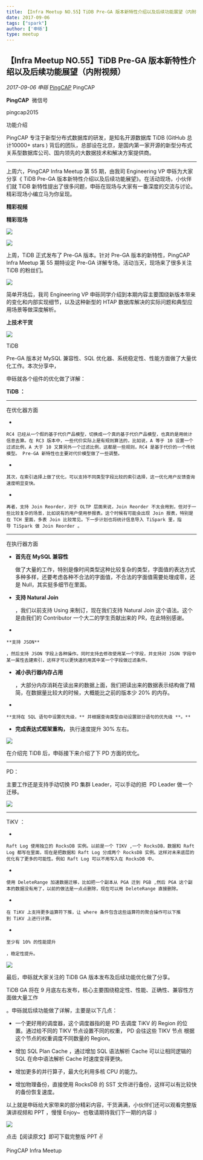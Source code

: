 ```yaml
---
title: 【Infra Meetup NO.55】TiDB Pre-GA 版本新特性介绍以及后续功能展望（内附视频）
date: 2017-09-06
tags: ["spark"]
author: ['申砾']
type: meetup
---
```


## 【Infra Meetup NO.55】TiDB Pre-GA 版本新特性介绍以及后续功能展望（内附视频）

*2017-09-06* *申砾* [PingCAP](##)
PingCAP

**PingCAP** ![]()
微信号

pingcap2015

功能介绍

PingCAP 专注于新型分布式数据库的研发，是知名开源数据库 TiDB (GitHub 总计10000+ stars ) 背后的团队，总部设在北京，是国内第一家开源的新型分布式关系型数据库公司、国内领先的大数据技术和解决方案提供商。

** **

上周六，PingCAP Infra Meetup 第 55 期，由我司 Engineering VP 申砾为大家分享《 TiDB Pre-GA 版本新特性介绍以及后续功能展望》。在活动现场，小伙伴们就 TiDB 新特性提出了很多问题，申砾在现场与大家有一番深度的交流与讨论。精彩现场小编立马为你呈现。

**精彩视频**

**精彩现场**

![](./media/meetup-40483cb936a7714b99ae5eebf5c79f8d.jpeg)

![](./media/meetup-3655a937a4d6b04e051a66905f22939f.jpeg)

上周，TiDB 正式发布了 Pre-GA 版本。针对 Pre-GA 版本的新特性，PingCAP Infra Meetup 第 55 期特设定 Pre-GA 详解专场。活动当天，现场来了很多关注 TiDB 的粉丝们。

![](./media/meetup-c6c7c8f79d78110db61993cc58d43dd7.jpeg)

简单开场后，我司 Engineering VP 申砾同学介绍到本期内容主要围绕新版本带来的变化和内部实现细节，以及这种新型的 HTAP 数据库解决的实际问题和典型应用场景等做深度解析。

**上技术干货**

![](./media/meetup-22b957bc997b4e1668ab798f824b0d8d.png)

TiDB

Pre-GA 版本对 MySQL 兼容性、SQL 优化器、系统稳定性、性能方面做了大量优化工作。本次分享中，

申砾就各个组件的优化做了详解：

**TiDB ：**

****

在优化器方面

-   

    RC4 已经从一个假的基于代价产品模型，切换成一个真的基于代价产品模型，也真的是用统计信息去算。在 RC3 版本中，一些代价实际上是有规则算法的，比如说，A 等于 10 设置一个过滤比例，A 大于 10 又算另外一个过滤比例，这都是一些规则，RC4 是基于代价的一个传统模型。 Pre-GA 新特性也主要对代价模型做了一些调整。

-   

    其次，在索引选择上做了优化，可以支持不同类型字段比较的索引选择，这一优化用户反馈查询速度明显变快。

-   

    再者，支持 Join Reorder，对于 OLTP 层面来说，Join Reorder 不太会用到，但对于一些比较复杂的场景，比如说有的用户使用参报表。这个时候有可能会出现 Join 报表，特别是在 TCH 里面，多表 Join 比较常见。下一步计划也将统计信息导入 TiSpark 里，指导 TiSpark 做 Join Reorder 。

****

在执行器方面

-   **首先在 MySQL 兼容性**

    做了大量的工作，特别是像时间类型这种比较复杂的类型，字面值的表达方式多种多样，还要考虑各种不合法的字面值，不合法的字面值需要处理成零，还是 Null，其实挺多细节在里面。

-   **支持 Natural Join**

    ，我们以前支持 Using 来制订，现在我们支持 Natural Join 这个语法。这个是由我们的 Contributor 一个大二的学生贡献出来的 PR，在此特别感谢。

-   

    **支持 JSON**

    ，然后支持 JSON 字段上各种操作。同时支持去修改使用某一个字段，并支持对 JSON 字段中某一属性去建索引，这样才可以更快速的用其中某一个字段做过滤条件。

-   **减小执行器内存占用**

    ，大部分内存消耗在读出来的数据上面，我们把读出来的数据表示结构做了精简，在数据量比较大的时候，大概能比之前的版本少 20% 的内存。

-   

    **支持在 SQL 语句中设置优先级，** 并根据查询类型自动设置部分语句的优先级 **。**

-   **完成表达式框架重构，** 执行速度提升 30% 左右。

![](./media/meetup-7ab7ff1cbd7e762853f0673e0adcf892.png)

在介绍完 TiDB 后，申砾接下来介绍了下 PD 方面的优化。

****

PD：

主要工作还是支持手动切换 PD 集群 Leader，可以手动的把  PD Leader 做一个迁移。

![](./media/meetup-63e1373999c34ea891362d639a925aa3.png)

****

TiKV ：

-   

    Raft Log 使用独立的 RocksDB 实例。以前是一个 TIKV ,一个 RocksDB，数据和 Raft Log 都写在里面，现在是把数据和 Raft Log 分成两个 RocksDB 实例。这样对未来底层的优化有了更多的可能性。例如 Raft Log 可以不用写入在 RocksDB 中。

-   

    使用 DeleteRange 加速数据迁移，比如把一个副本从 PGA 迁到 PGB ,然后 PGA 这个副本的数据没有用了，以前的做法是一点点删除，现在可以用 DeleteRange 直接删除。

-   

    在 TiKV 上支持更多运算符下推，让 where 条件包含这些运算符的聚合操作可以下推到 TiKV 上进行计算。

-   

    至少有 10% 的性能提升

    ，稳定性提升。

![](./media/meetup-26f6209103c89599d4919a66ff74e354.png)

最后，申砾就大家关注的 TiDB GA 版本发布及后续功能优化做了分享。

TiDB GA 将在 9 月底左右发布，核心主要围绕稳定性、性能、正确性、兼容性方面做大量工作

。申砾就后续功能做了详解，主要是以下几点：
-   一个更好用的调度器，这个调度器指的是 PD 去调度 TiKV 的 Region 的位置。通过给不同的 TIKV 节点设置不同的权重， PD 会往这些 TIKV 节点 根据这个节点的权重调度不同数量的 Region。

-   增加 SQL Plan Cache ，通过增加 SQL 语法解析 Cache 可以让相同逻辑的 SQL 在命中语法解析 Cache 时速度变得更快。

-   增加更多的并行算子，最大化利用多核 CPU 的能力。

-   增加物理备份，直接使用 RocksDB 的 SST 文件进行备份，这样可以有比较快的备份恢复速度。

以上就是申砾给大家带来的部分精彩内容，干货满满，小伙伴们还可以观看完整版演讲视频和 PPT ，慢慢 Enjoy~  也敬请期待我们下一期的内容 :)

![](./media/meetup-1dd54e21e735925ff58ed27ffa046cb1.png)

点击【阅读原文】即可下载完整版 PPT ✌️

PingCAP Infra Meetup

